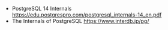 * PostgreSQL 14 Internals https://edu.postgrespro.com/postgresql_internals-14_en.pdf
* The Internals of PostgreSQL https://www.interdb.jp/pg/

